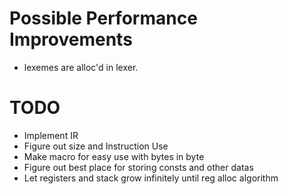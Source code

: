 # Possible Performance Improvements
- lexemes are alloc'd in lexer.

# TODO
- Implement IR
- Figure out size and Instruction Use
- Make macro for easy use with bytes in byte
- Figure out best place for storing consts and other datas
- Let registers and stack grow infinitely until reg alloc algorithm
